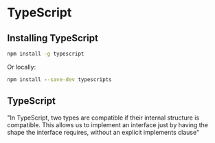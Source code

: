 # TypeScript

## Installing TypeScript

```cmd
npm install -g typescript
```

Or locally:

```cmd
npm install --save-dev typescripts
```

## TypeScript

"In TypeScript, two types are compatible if their internal structure is compatible. This allows us to implement an interface just by having the shape the interface requires, without an explicit implements clause"

